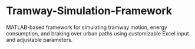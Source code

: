 # Tramway-Simulation-Framework
MATLAB-based framework for simulating tramway motion, energy consumption, and braking over urban paths using customizable Excel input and adjustable parameters.
